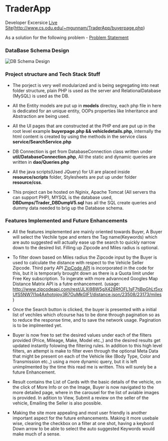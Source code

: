 # TraderApp 
Developer Excersice [Live Site](http://www.cs.odu.edu/~mgunnam/TraderApp/buyerpage.php)(http://www.cs.odu.edu/~mgunnam/TraderApp/buyerpage.php)

As a solution for the following problem - [Problem Statement](http://www.cs.odu.edu/~mgunnam/TraderApp/misc/DeveloperExercise_MaheedharGunnam.pdf)



### DataBase Schema Design
![DB Schema Design](http://www.cs.odu.edu/~mgunnam/TraderApp/misc/DBDesign.JPG)


### Project structure and Tech Stack Stuff
* The porject is very well modularized and is being segregating into neat folder structure, plain PHP is used as the server and RelationalDatabase (MySQL) is used as the DB. 

* All the Entity models are put up in **models** directoy, each php file in here is dedicated for an unique entity, OOPs properties like Inheritance and Abstraction are being used.

* All the UI pages that are constructed at the PHP end are put up in the root level example **buyerpage.php && vehicledetails.php**, internally the html content is created by using the methods in the service class **service/SearchService.php**

* DB Connection is get from DatabaseConnection class written under **util/DatabaseConnection.php**, All the static and dynamic queries are written in **dao/Queries.php**

* All the java scripts(Used JQuery) for UI are placed inside **resource/scripts** folder, Stylesheets are put up under folder **resource/css**.

* This project can be hosted on Nginix, Apache Tomcat (All servers tha can support PHP), MYSQL is the database used, **DBDumps/Trader_DBDumpV5.sql** has all the SQL create queries and dummy data needed to brig up the Database schema.


### Features Implemented and Future Enhancements
* All the features implemented are mainly oriented towards Buyer, A Buyer will select the Vechile type and enters the Tag name(Keywords) which are auto suggested will actually ease up the search to quickly narrow down to the desired list. Filling up Zipcode and Miles radius is optional.

* To filter down based on Miles radius the Zipcode input by the Buyer is used to calculate the distance with respect to the Vehicle Seller Zipcode. Third party API [ZipCode API](https://www.zipcodeapi.com/) is incorporated in the code for this, but it is temporarly brought down as there is a Quota limit under Free Key subscription. To ingerate with more advannced Googles Map Distance Matrix API is a futre enhancement. (usage: http://www.zipcodeapi.com/rest/JLXi98W5gX428RfOFL1sF7tjBpGhLt5xxUfS5NW7I1q4Axhotojpy3R7OuMkGIF1/distance.json/23508/23173/miles )

* Once the Search button is clicked, the buyer is presented with a initial list of vechiles which ofcourse has to be done through pagination so as to reduce the response time, and to save the network usage. Pagination is to be implmented yet.

* Buyer is now free to set the desired values under each of the filters provided (Price, Mileage, Make, Model etc.,) and the desired results get updated instantly folowing the filtering rules. In addition to this high level filters, an attempt is make to filter even through the optional Meta Data that might be present on each of the Vehicle like (Body Type, Color and Transmission etc.,) using a more dynamic query, but it is left unimplmented by the time this read me is written. This will surely be a future Enhancement.

* Result contains the List of Cards with the basic details of the vehicle, on the click of More Info or on the Image, Buyer is now navigated to the more detailed page, where in the carousel for the list of aviable images is provided. In adition to View, Submit a review on the seller of the vehicle, Emailing the Seller is also possible.

* Making the site more appealing and most user friendly is another important aspect for the future enhancements. Making it more usebale wise, clearing the checkbox on a filter at one shot, having a keybord Down arrow to be able to select the auto suggested Keywords would make much of a sense.



























